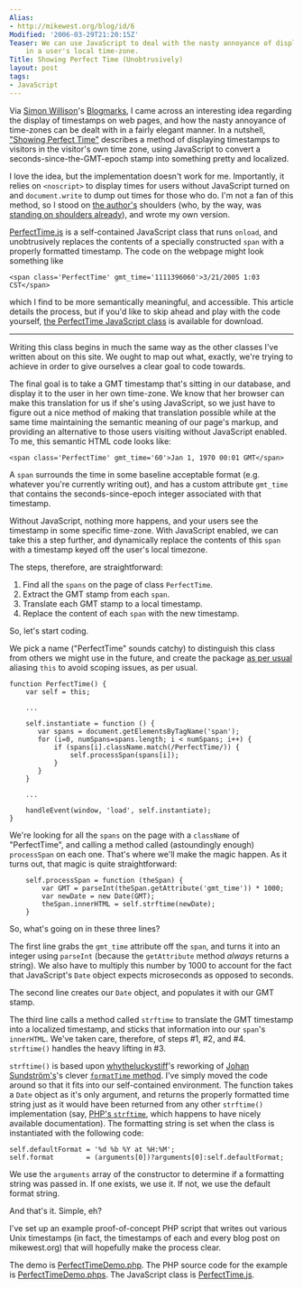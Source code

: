```yaml
---
Alias:
- http://mikewest.org/blog/id/6
Modified: '2006-03-29T21:20:15Z'
Teaser: We can use JavaScript to deal with the nasty annoyance of displaying times
    in a user's local time-zone.
Title: Showing Perfect Time (Unobtrusively)
layout: post
tags:
- JavaScript
---
```

Via [Simon Willison][1]'s [Blogmarks][2], I came across an interesting idea 
regarding the display of timestamps on web pages, and how the nasty annoyance of
time-zones can be dealt with in a fairly elegant manner.  In a nutshell, 
["Showing Perfect Time"][3] describes a method of displaying timestamps to 
visitors in the visitor's own time zone, using JavaScript to convert a 
seconds-since-the-GMT-epoch stamp into something pretty and localized.

[1]: http://simon.incutio.com/
[2]: http://simon.incutio.com/blogmarks/2006/01/16/
[3]: http://redhanded.hobix.com/inspect/showingPerfectTime.html

I love the idea, but the implementation doesn't work for me.  Importantly, it
relies on `<noscript>` to display times for users without JavaScript turned on
and `document.write` to dump out times for those who do.  I'm not a fan of this 
method, so I stood on [the author's][4] shoulders (who, by the way, was 
[standing on shoulders already][5]), and wrote my own version.

[4]: http://whytheluckystiff.net/
[5]: http://ecmanaut.blogspot.com/2006/01/ajax-date-time-time-zones-best.html

[PerfectTime.js][6] is a self-contained JavaScript class that runs `onload`, and
unobtrusively replaces the contents of a specially constructed `span` with a 
properly formatted timestamp.  The code on the webpage might look something like

    <span class='PerfectTime' gmt_time='1111396060'>3/21/2005 1:03 CST</span>

which I find to be more semantically meaningful, and accessible.  This article 
details the process, but if you'd like to skip ahead and play with the code 
yourself, [the PerfectTime JavaScript class][6] is available for download.

[6]: http://mikewest.org/projects/files/PerfectTime/PerfectTime.js

---

Writing this class begins in much the same way as the other classes I've written
about on this site.  We ought to map out what, exactly, we're trying to achieve
in order to give ourselves a clear goal to code towards.

The final goal is to take a GMT timestamp that's sitting in our database, and 
display it to the user in her own time-zone.  We know that her browser can make
this translation for us if she's using JavaScript, so we just have to figure out
a nice method of making that translation possible while at the same time
maintaining the semantic meaning of our page's markup, and providing an
alternative to those users visiting without JavaScript enabled.  To me, this
semantic HTML code looks like:

    <span class='PerfectTime' gmt_time='60'>Jan 1, 1970 00:01 GMT</span>

A `span` surrounds the time in some baseline acceptable format (e.g. whatever 
you're currently writing out), and has a custom attribute `gmt_time` that 
contains the seconds-since-epoch integer associated with that timestamp.

Without JavaScript, nothing more happens, and your users see the timestamp
in some specific time-zone.  With JavaScript enabled, we can take this a step
further, and dynamically replace the contents of this `span` with a timestamp
keyed off the user's local timezone.

The steps, therefore, are straightforward:

1. Find all the `spans` on the page of class `PerfectTime`.
2. Extract the GMT stamp from each `span`.
3. Translate each GMT stamp to a local timestamp.
4. Replace the content of each `span` with the new timestamp.

So, let's start coding.

We pick a name ("PerfectTime" sounds catchy) to distinguish this class from 
others we might use in the future, and create the package [as per usual][7]
aliasing `this` to avoid scoping issues, as per usual.

[7]: /2005/03/component-encapsulation-using-object-oriented-javascript

    function PerfectTime() {
        var self = this;

        ...

        self.instantiate = function () {
           var spans = document.getElementsByTagName('span');
           for (i=0, numSpans=spans.length; i < numSpans; i++) {
               if (spans[i].className.match(/PerfectTime/)) {
                   self.processSpan(spans[i]);
               }
           }
        }
        
        ...
        
        handleEvent(window, 'load', self.instantiate);
    }

We're looking for all the `spans` on the page with a `className` of
"PerfectTime", and calling a method called (astoundingly enough) `processSpan`
on each one.  That's where we'll make the magic happen.  As it turns out, that
magic is quite straightforward:

        self.processSpan = function (theSpan) {
            var GMT = parseInt(theSpan.getAttribute('gmt_time')) * 1000;
            var newDate = new Date(GMT);
            theSpan.innerHTML = self.strftime(newDate);
        }
    
So, what's going on in these three lines?  

The first line grabs the `gmt_time` attribute off the `span`, and turns it into
an integer using `parseInt` (because the `getAttribute` method _always_ returns
a string).  We also have to multiply this number by 1000 to account for the fact
that JavaScript's `Date` object expects microseconds as opposed to seconds.  

The second line creates our `Date` object, and populates it with our GMT stamp.

The third line calls a method called `strftime` to translate the GMT timestamp
into a localized timestamp, and sticks that information into our `span`'s 
`innerHTML`.  We've taken care, therefore, of steps #1, #2, and #4.  
`strftime()` handles the heavy lifting in #3.

`strftime()` is based upon [whytheluckystiff][3]'s reworking of 
[Johan Sundström's][8]'s clever [`formatTime` method][5].  I've simply moved the
code around so that it fits into our self-contained environment.  The function
takes a `Date` object as it's only argument, and returns the properly formatted
time string just as it would have been returned from any other `strftime()`
implementation (say, [PHP's `strftime`][9], which happens to have nicely
available documentation).  The formatting string is set when the class is 
instantiated with the following code:

[8]: http://ecmanaut.blogspot.com
[9]: http://php.net/strftime


    self.defaultFormat = '%d %b %Y at %H:%M';
    self.format        = (arguments[0])?arguments[0]:self.defaultFormat;
                

We use the `arguments` array of the constructor to determine if a formatting
string was passed in.  If one exists, we use it.  If not, we use the default
format string.

And that's it.  Simple, eh?

I've set up an example proof-of-concept PHP script that writes out various Unix
timestamps (in fact, the timestamps of each and every blog post on mikewest.org)
that will hopefully make the process clear.

The demo is [PerfectTimeDemo.php][10].
The PHP source code for the example is [PerfectTimeDemo.phps][11].
The JavaScript class is [PerfectTime.js][6].

[10]: http://mikewest.org/projects/files/PerfectTime/PerfectTimeDemo.php
[11]: http://mikewest.org/projects/files/PerfectTime/PerfectTimeDemo.phps